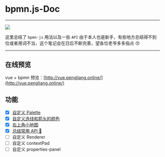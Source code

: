 # bpmn.js-Doc

---

[![](https://img.shields.io/badge/Bpmn.js-^7.3.1-33aadd?style=flat-square)](https://www.bt.cn/)

这里总结了 `bpmn-js` 用法以及一些 `API`
由于本人也是新手，有些地方总结得不到位或者用词不当，这个笔记会在日后不断完善，望各位老爷多多指点 😚

---

## 在线预览

vue + bpmn 预览：[http://vue.pengliang.online/](http://vue.pengliang.online/)

## 功能

- [x] <a href="./doc/customPalette.md">自定义 Palette</a>
- [x] <a href="./doc/customConnectionColor.md">自定义连线和箭头的颜色</a>
- [x] <a href="./doc/customMiniMap.md">右上角小地图</a>
- [x] <a href="./doc/bpmnApi.md">总结常用 API 🚩</a>
- [ ] 自定义 Renderer
- [ ] 自定义 contextPad
- [ ] 自定义 properties-panel
